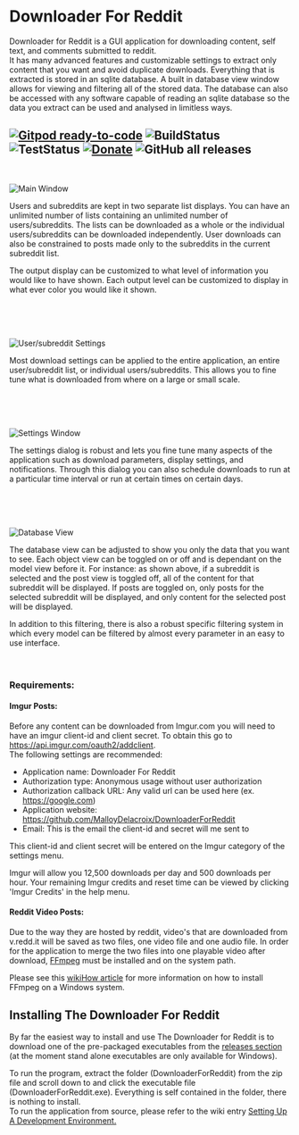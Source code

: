 # Downloader For Reddit
Downloader for Reddit is a GUI application for downloading content, self text, and comments submitted to reddit.  
It has many advanced features and customizable settings to extract only content that you want and avoid duplicate 
downloads.  Everything that is extracted is stored in an sqlite database.  A built in database view window allows for
viewing and filtering all of the stored data.  The database can also be accessed with any software capable of reading 
an sqlite database so the data you extract can be used and analysed in limitless ways.



[![Gitpod ready-to-code](https://img.shields.io/badge/Gitpod-ready--to--code-blue?logo=gitpod)](https://gitpod.io/#https://github.com/MalloyDelacroix/DownloaderForReddit)
![BuildStatus](https://github.com/MalloyDelacroix/DownloaderForReddit/workflows/Build/badge.svg)
![TestStatus](https://github.com/MalloyDelacroix/DownloaderForReddit/workflows/Test/badge.svg)
[![Donate](https://img.shields.io/badge/Donate-PayPal-blue.svg)](https://www.paypal.com/cgi-bin/webscr?cmd=_donations&business=XJQS23G9SN79G&currency_code=USD)
![GitHub all releases](https://img.shields.io/github/downloads/malloydelacroix/downloaderforreddit/total)
------------
<br>

![Main Window](https://imgur.com/759Job3.gif)


Users and subreddits are kept in two separate list displays.  You can have an unlimited number of lists containing an 
unlimited number of users/subreddits.  The lists can be downloaded as a whole or the individual users/subreddits can be 
downloaded independently.  User downloads can also be constrained to posts made only to the subreddits in the current 
subreddit list.

The output display can be customized to what level of information you would like to have shown.  Each output level can
be customized to display in what ever color you would like it shown.

<br>
<br>
<br>

![User/subreddit Settings](https://imgur.com/MByBar8.png)

Most download settings can be applied to the entire application, an entire user/subreddit list, or individual 
users/subreddits. This allows you to fine tune what is downloaded from where on a large or small scale.

<br>
<br>
<br>

![Settings Window](https://imgur.com/cpfzx0n.png)

The settings dialog is robust and lets you fine tune many aspects of the application such as download parameters,
display settings, and notifications.  Through this dialog you can also schedule downloads to run at a particular time
interval or run at certain times on certain days.

<br>
<br>
<br>

![Database View](https://imgur.com/Lr4B8xL.gif)

The database view can be adjusted to show you only the data that you want to see.  Each object view can be toggled on or
off and is dependant on the model view before it.  For instance: as shown above, if a subreddit is selected and the post
view is toggled off, all of the content for that subreddit will be displayed.  If posts are toggled on, only posts for
the selected subreddit will be displayed, and only content for the selected post will be displayed.

In addition to this filtering, there is also a robust specific filtering system in which every model can be filtered by 
almost every parameter in an easy to use interface.
<br>
<br>
<br>
### Requirements:

#### Imgur Posts:

Before any content can be downloaded from Imgur.com you will need to have an imgur client-id and client secret.
To obtain this go to https://api.imgur.com/oauth2/addclient.  
The following settings are recommended:
- Application name: Downloader For Reddit
- Authorization type: Anonymous usage without user authorization
- Authorization callback URL: Any valid url can be used here (ex. https://google.com) 
- Application website: https://github.com/MalloyDelacroix/DownloaderForReddit
- Email: This is the email the client-id and secret will me sent to

This client-id and client secret will be entered on the Imgur category of the settings menu.

Imgur will allow you 12,500 downloads per day and 500 downloads per hour. Your remaining Imgur credits and reset time 
can be viewed by clicking 'Imgur Credits' in the help menu.


#### Reddit Video Posts:

Due to the way they are hosted by reddit, video's that are downloaded from v.redd.it will be saved as two files, one 
video file and one audio file.  In order for the application to merge the two files into one playable video after 
download, [FFmpeg](https://www.ffmpeg.org/) must be installed and on the system path.

Please see this [wikiHow article](https://www.wikihow.com/Install-FFmpeg-on-Windows) for more information on how to 
install FFmpeg on a Windows system.


Installing The Downloader For Reddit
---------------------------------

By far the easiest way to install and use The Downloader for Reddit is to download one of the pre-packaged executables 
from the [releases section](https://github.com/MalloyDelacroix/DownloaderForReddit/releases) (at the moment stand alone 
executables are only available for Windows).

To run the program, extract the folder (DownloaderForReddit) from the zip file and scroll down to and click the 
executable file (DownloaderForReddit.exe). Everything is self contained in the folder, there is nothing to install.
<br>
To run the application from source, please refer to the wiki entry 
[Setting Up A Development Environment.](https://github.com/MalloyDelacroix/DownloaderForReddit/wiki/Setting-Up-A-Development-Environment)
